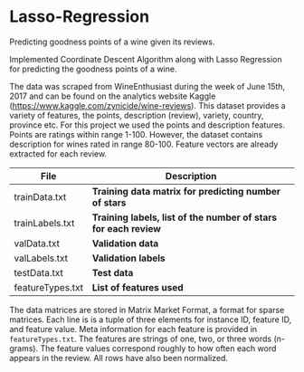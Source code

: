 # Lasso-Regression
Predicting goodness points of a wine given its reviews.

Implemented Coordinate Descent Algorithm along with Lasso Regression for predicting the goodness points of a wine.

The data was scraped from WineEnthusiast during the week of June 15th, 2017 and can be found on the analytics website Kaggle (https://www.kaggle.com/zynicide/wine-reviews). This dataset provides a variety of features, the points, description (review), variety, country, province etc. For this project we used the points and description features. Points are ratings within range 1-100. However, the dataset contains description for wines rated in range 80-100. Feature vectors are already extracted for each review.

File | Description
---- | -----------
trainData.txt | **Training data matrix for predicting number of stars**
trainLabels.txt | **Training labels, list of the number of stars for each review**
valData.txt | **Validation data**
valLabels.txt | **Validation labels**
testData.txt | **Test data**
featureTypes.txt | **List of features used**

The data matrices are stored in Matrix Market Format, a format for sparse matrices. Each line is is a tuple of three elements for instance ID, feature ID, and feature value. Meta information for each feature is provided in `featureTypes.txt`. The features are strings of one, two, or three words (n-grams). The feature values correspond roughly to how often each word appears in the review. All rows have also been normalized.
